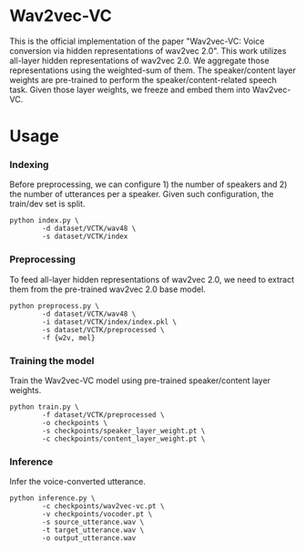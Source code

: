 # Wav2vec-VC

This is the official implementation of the paper "Wav2vec-VC: Voice conversion via hidden representations of wav2vec 2.0".
This work utilizes all-layer hidden representations of wav2vec 2.0.
We aggregate those representations using the weighted-sum of them. 
The speaker/content layer weights are pre-trained to perform 
the speaker/content-related speech task. Given those layer weights, 
we freeze and embed them into Wav2vec-VC. 



# Usage

### Indexing
Before preprocessing, we can configure 1) the number of speakers 
and 2) the number of utterances per a speaker. Given such configuration, 
the train/dev set is split.

```
python index.py \
        -d dataset/VCTK/wav48 \
        -s dataset/VCTK/index
```

### Preprocessing
To feed all-layer hidden representations of wav2vec 2.0, we need to 
extract them from the pre-trained wav2vec 2.0 base model.
```
python preprocess.py \
        -d dataset/VCTK/wav48 \
        -i dataset/VCTK/index/index.pkl \
        -s dataset/VCTK/preprocessed \
        -f {w2v, mel}
```

### Training the model
Train the Wav2vec-VC model using pre-trained speaker/content layer weights.
```
python train.py \
        -f dataset/VCTK/preprocessed \
        -o checkpoints \
        -s checkpoints/speaker_layer_weight.pt \
        -c checkpoints/content_layer_weight.pt \
```

### Inference
Infer the voice-converted utterance. 
```
python inference.py \
        -c checkpoints/wav2vec-vc.pt \
        -v checkpoints/vocoder.pt \
        -s source_utterance.wav \
        -t target_utterance.wav \
        -o output_utterance.wav
```


